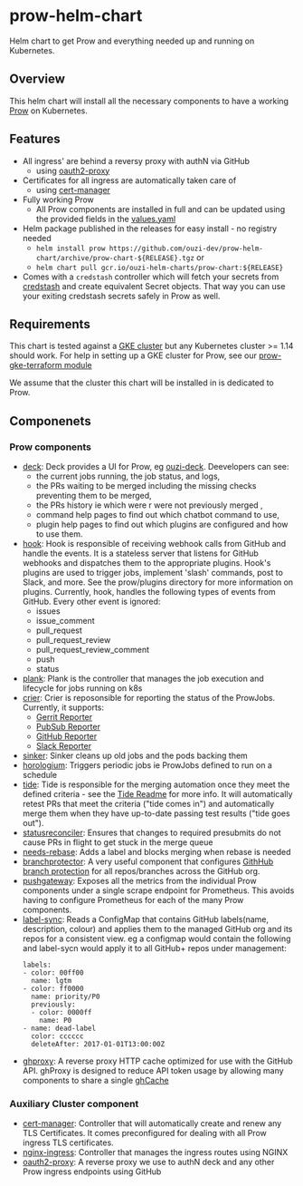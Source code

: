 # prow-helm-chart

Helm chart to get Prow and everything needed up and running on Kubernetes.

## Overview 

This helm chart will install all the necessary components to have a working [Prow](https://github.com/kubernetes/test-infra/tree/master/prow) on Kubernetes.

## Features

- All ingress' are behind a reversy proxy with authN via GitHub 
  - using [oauth2-proxy](https://github.com/pusher/oauth2_proxy)
- Certificates for all ingress are automatically taken care of
  - using [cert-manager](https://github.com/jetstack/cert-manager)
- Fully working Prow
  - All Prow components are installed in full and can be updated using the provided fields in the [values.yaml](prow-chart/values.yaml)
- Helm package published in the releases for easy install - no registry needed 
  - `helm install prow https://github.com/ouzi-dev/prow-helm-chart/archive/prow-chart-${RELEASE}.tgz` or
  - `helm chart pull gcr.io/ouzi-helm-charts/prow-chart:${RELEASE}`
- Comes with a `credstash` controller which will fetch your secrets from [credstash](https://github.com/fugue/credstash) and create equivalent Secret objects. That way you can use your exiting credstash secrets safely in Prow as well. 

## Requirements

This chart is tested against a [GKE cluster](https://cloud.google.com/kubernetes-engine/) but any Kubernetes cluster >= 1.14 should work.
For help in setting up a GKE cluster for Prow, see our [prow-gke-terraform module](https://github.com/ouzi-dev/prow-gke-terraform)

We assume that the cluster this chart will be installed in is dedicated to Prow.

## Componenets

### Prow components

- [deck](https://github.com/kubernetes/test-infra/tree/master/prow/cmd/deck): Deck provides a UI for Prow, eg [ouzi-deck](https://prow.test-infra.ouzi.io).
  Deevelopers can see:
  - the current jobs running, the job status, and logs,
  - the PRs waiting to be merged including the missing checks preventing them to be merged,
  - the PRs history ie which were r were not previously merged ,
  - command help pages to find out which chatbot command to use,
  - plugin help pages to find out which plugins are configured and how to use them.
- [hook](https://github.com/kubernetes/test-infra/tree/master/prow/hook): Hook is responsible of receiving webhook calls from GitHub and handle the events. It is a stateless server that listens for GitHub webhooks and dispatches them to the appropriate plugins. Hook's plugins are used to trigger jobs, implement 'slash' commands, post to Slack, and more. See the prow/plugins directory for more information on plugins. Currently, hook, handles the following types of events from GitHub. Every other event is ignored:
  - issues
  - issue_comment
  - pull_request
  - pull_request_review
  - pull_request_review_comment
  - push
  - status 
- [plank](https://github.com/kubernetes/test-infra/tree/master/prow/plank): Plank is the controller that manages the job execution and lifecycle for jobs running on k8s  
- [crier](https://github.com/kubernetes/test-infra/tree/master/prow/crier): Crier is reposonsible for reporting the status of the ProwJobs. Currently, it supports:
  - [Gerrit Reporter](https://github.com/kubernetes/test-infra/blob/master/prow/gerrit/reporter)
  - [PubSub Reporter](https://github.com/kubernetes/test-infra/blob/master/prow/pubsub/reporter)
  - [GitHub Reporter](https://github.com/kubernetes/test-infra/blob/master/prow/github/reporter)
  - [Slack Reporter](https://github.com/kubernetes/test-infra/blob/master/prow/slack/reporter)
- [sinker](https://github.com/kubernetes/test-infra/tree/master/prow/cmd/sinker): Sinker cleans up old jobs and the pods backing them
- [horologium](https://github.com/kubernetes/test-infra/tree/master/prow/cmd/horologium): Triggers periodic jobs ie ProwJobs defined to run on a schedule 
- [tide](https://github.com/kubernetes/test-infra/blob/395658c487277aadab3904cfdbabfbddb0f2b034/prow/cmd/tide): Tide is responsible for the merging automation once they meet the defined criteria - see the [Tide Readme](https://github.com/kubernetes/test-infra/blob/master/prow/cmd/tide/README.md) for more info. It will automatically retest PRs that meet the criteria ("tide comes in") and automatically merge them when they have up-to-date passing test results ("tide goes out").
- [statusreconciler](https://github.com/kubernetes/test-infra/tree/master/prow/statusreconciler): Ensures that changes to required presubmits do not cause PRs in flight to get stuck in the merge queue
- [needs-rebase](https://github.com/kubernetes/test-infra/blob/master/prow/external-plugins/needs-rebase/plugin/plugin.go): Adds a label and blocks merging when rebase is needed
- [branchprotector](https://github.com/kubernetes/test-infra/tree/master/prow/cmd/branchprotector): A very useful component that configures [GithHub branch protection](https://help.github.com/articles/about-protected-branches/) for all repos/branches across the GitHub org. 
- [pushgateway](https://github.com/kubernetes/test-infra/blob/master/prow/metrics/README.md#pushgateway-and-proxy): Exposes all the metrics from the individual Prow components under a single scrape endpoint for Prometheus. This avoids having to configure Prometheus for each of the many Prow components. 
- [label-sync](https://github.com/kubernetes/test-infra/tree/master/label_sync): Reads a ConfigMap that contains GitHub labels(name, description, colour) and applies them to the managed GitHub org and its repos for a consistent view. eg a configmap would contain the following and label-sycn would apply it to all GitHub+ repos under management:
  ```
  labels:
  - color: 00ff00
    name: lgtm
  - color: ff0000
    name: priority/P0
    previously:
    - color: 0000ff
      name: P0
  - name: dead-label
    color: cccccc
    deleteAfter: 2017-01-01T13:00:00Z
  ```
- [ghproxy](https://github.com/kubernetes/test-infra/blob/master/ghproxy/README.md): A reverse proxy HTTP cache optimized for use with the GitHub API. ghProxy is designed to reduce API token usage by allowing many components to share a single [ghCache](https://github.com/kubernetes/test-infra/tree/master/ghproxy/ghcache)

### Auxiliary Cluster component

- [cert-manager](https://github.com/jetstack/cert-manager): Controller that will automatically create and renew any TLS Certificates. It comes preconfigured for dealing with all Prow ingress TLS certificates.
- [nginx-ingress](https://github.com/kubernetes/ingress-nginx): Controller that manages the ingress routes using NGINX
- [oauth2-proxy](https://github.com/pusher/oauth2_proxy): A reverse proxy we use to authN deck and any other Prow ingress endpoints using GitHub

